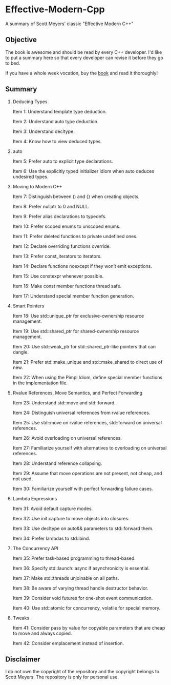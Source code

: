 # Effective-Modern-Cpp

A summary of Scott Meyers' classic "Effective Modern C++"

## Objective
The book is awesome and should be read by every C++ developer. I'd like to put a summary here so that every developer can revise it before they go to bed.

If you have a whole week vocation, buy the [book](http://shop.oreilly.com/product/0636920033707.do) and read it thoroughly!

## Summary

1. Deducing Types

    Item 1:  Understand template type deduction.

    Item 2:  Understand auto type deduction.

    Item 3:  Understand decltype.

    Item 4:  Know how to view deduced types.

2. auto

    Item 5:  Prefer auto to explicit type declarations.

    Item 6:  Use the explicitly typed initializer idiom when auto deduces undesired types.

3. Moving to Modern C++

    Item 7:  Distinguish between () and {} when creating objects.

    Item 8: Prefer nullptr to 0 and NULL.

    Item 9:  Prefer alias declarations to typedefs.

    Item 10:  Prefer scoped enums to unscoped enums.

    Item 11:  Prefer deleted functions to private undefined ones.

    Item 12:  Declare overriding functions override.

    Item 13:  Prefer const_iterators to iterators.

    Item 14:  Declare functions noexcept if they won’t emit exceptions.

    Item 15:  Use constexpr whenever possible.

    Item 16:  Make const member functions thread safe.

    Item 17:  Understand special member function generation.

4. Smart Pointers

    Item 18:  Use std::unique_ptr for exclusive-ownership resource management.

    Item 19:  Use std::shared_ptr for shared-ownership resource management.

    Item 20:  Use std::weak_ptr for std::shared_ptr-like pointers that can dangle.

    Item 21:  Prefer std::make_unique and std::make_shared to direct use of new.

    Item 22:  When using the Pimpl Idiom, define special member functions in the implementation file.

5. Rvalue References, Move Semantics, and Perfect Forwarding

    Item 23:  Understand std::move and std::forward.

    Item 24:  Distinguish universal references from rvalue references.

    Item 25:  Use std::move on rvalue references, std::forward on universal references.

    Item 26:  Avoid overloading on universal references.

    Item 27:  Familiarize yourself with alternatives to overloading on universal references.

    Item 28:  Understand reference collapsing.

    Item 29:  Assume that move operations are not present, not cheap, and not used.

    Item 30:  Familiarize yourself with perfect forwarding failure cases.

6. Lambda Expressions

    Item 31:  Avoid default capture modes.

    Item 32:  Use init capture to move objects into closures.

    Item 33:  Use decltype on auto&& parameters to std::forward them.

    Item 34:  Prefer lambdas to std::bind.

7. The Concurrency API

    Item 35:  Prefer task-based programming to thread-based.

    Item 36:  Specify std::launch::async if asynchronicity is essential.

    Item 37:  Make std::threads unjoinable on all paths.

    Item 38:  Be aware of varying thread handle destructor behavior.

    Item 39:  Consider void futures for one-shot event communication.

    Item 40:  Use std::atomic for concurrency, volatile for special memory.

8. Tweaks

    Item 41:  Consider pass by value for copyable parameters that are cheap to move and always copied.

    Item 42:  Consider emplacement instead of insertion.                                             


## Disclaimer

I do not own the copyright of the repository and the copyright belongs to Scott Meyers. The repository is only for personal use.
